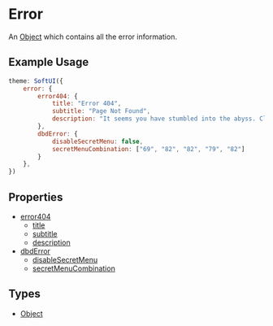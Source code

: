 # Error
An [Object](https://developer.mozilla.org/en-US/docs/Web/JavaScript/Reference/Global_Objects/Object) which contains all the error information.

## Example Usage
```js
theme: SoftUI({
    error: {
        error404: {
            title: "Error 404",
            subtitle: "Page Not Found",
            description: "It seems you have stumbled into the abyss. Click the button below to return to the dashboard",
        },
        dbdError: {
            disableSecretMenu: false,
            secretMenuCombination: ["69", "82", "82", "79", "82"]
        }
    },
})
```

## Properties
* [error404](/docs/error/error404/)
    * [title](/docs/error/error404/title)
    * [subtitle](/docs/error/error404/subtitle)
    * [description](/docs/error/error404/description)
* [dbdError](/docs/error/dbdError/)
    * [disableSecretMenu](/docs/error/dbdError/disableSecretMenu)
    * [secretMenuCombination](/docs/error/dbdError/secretMenuCombination)

## Types
- [Object](https://developer.mozilla.org/en-US/docs/Web/JavaScript/Reference/Global_Objects/Object)